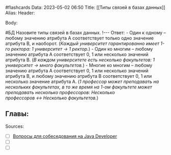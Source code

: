 #flashcards
Data: 2023-05-02 06:50
Title: [[Типы связей в базах данных]]
Alias:
Header:




Body:


#БД 
Назовите типы связей в базах данных.
!---
Ответ:
	- Один к одному – любому значению атрибута А соответствует только одно значение атрибута В, и наоборот. (*Каждый университет гарантированно имеет 1-го ректора: _1 университет → 1 ректор_.*)
	- Один ко многим – любому значению атрибута А соответствует 0, 1 или несколько значений атрибута В. (*В каждом университете есть несколько факультетов: _1 университет → много факультетов_.*)
	- Многие ко многим – любому значению атрибута А соответствует 0, 1 или несколько значений атрибута В, и любому значению атрибута В соответствует 0, 1 или несколько значение атрибута А. (*1 профессор может преподавать на нескольких факультетах, в то же время на 1-ом факультете может преподавать несколько профессоров: _Несколько профессоров ↔ Несколько факультетов_.*)
<!--SR:!2023-11-01,6,410-->




Главы:
-


Sources:
- [ ] [Вопросы для собеседования на Java Developer](https://github.com/enhorse/java-interview/blob/master/README.md#%D0%9E%D0%9E%D0%9F)
- [ ] []()
- [ ] []()
